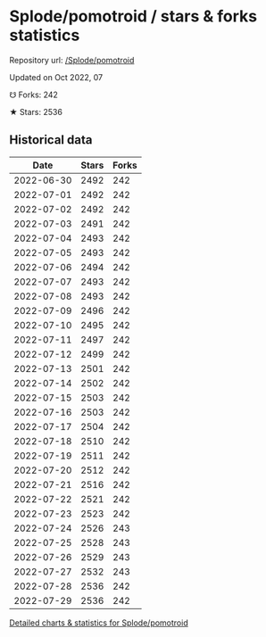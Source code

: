 # Splode/pomotroid / stars & forks statistics

Repository url: [/Splode/pomotroid](https://github.com/Splode/pomotroid)

Updated on Oct 2022, 07

☋ Forks: 242

★ Stars: 2536

## Historical data
| Date | Stars | Forks |
|------|-------|-------|
| 2022-06-30 | 2492 | 242 | 
| 2022-07-01 | 2492 | 242 | 
| 2022-07-02 | 2492 | 242 | 
| 2022-07-03 | 2491 | 242 | 
| 2022-07-04 | 2493 | 242 | 
| 2022-07-05 | 2493 | 242 | 
| 2022-07-06 | 2494 | 242 | 
| 2022-07-07 | 2493 | 242 | 
| 2022-07-08 | 2493 | 242 | 
| 2022-07-09 | 2496 | 242 | 
| 2022-07-10 | 2495 | 242 | 
| 2022-07-11 | 2497 | 242 | 
| 2022-07-12 | 2499 | 242 | 
| 2022-07-13 | 2501 | 242 | 
| 2022-07-14 | 2502 | 242 | 
| 2022-07-15 | 2503 | 242 | 
| 2022-07-16 | 2503 | 242 | 
| 2022-07-17 | 2504 | 242 | 
| 2022-07-18 | 2510 | 242 | 
| 2022-07-19 | 2511 | 242 | 
| 2022-07-20 | 2512 | 242 | 
| 2022-07-21 | 2516 | 242 | 
| 2022-07-22 | 2521 | 242 | 
| 2022-07-23 | 2523 | 242 | 
| 2022-07-24 | 2526 | 243 | 
| 2022-07-25 | 2528 | 243 | 
| 2022-07-26 | 2529 | 243 | 
| 2022-07-27 | 2532 | 243 | 
| 2022-07-28 | 2536 | 242 | 
| 2022-07-29 | 2536 | 242 | 


[Detailed charts & statistics for Splode/pomotroid](https://reviewgithub.com/rep/Splode/pomotroid)
